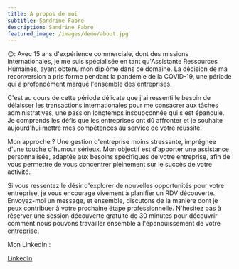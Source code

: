 ```yaml
---
title: A propos de moi
subtitle: Sandrine Fabre
description: Sandrine Fabre
featured_image: /images/demo/about.jpg
---
```

😊: Avec 15 ans d'expérience commerciale, dont des missions internationales, je me suis spécialisée en tant qu'Assistante Ressources Humaines, ayant obtenu mon diplôme dans ce domaine. La décision de ma reconversion a pris forme pendant la pandémie de la COVID-19, une période qui a profondément marqué l'ensemble des entreprises.

C'est au cours de cette période délicate que j'ai ressenti le besoin de délaisser les transactions internationales pour me consacrer aux tâches administratives, une passion longtemps insoupçonnée qui s'est épanouie. Je comprends les défis que les entreprises ont dû affronter et je souhaite aujourd'hui mettre mes compétences au service de votre réussite.

Mon approche ? Une gestion d'entreprise moins stressante, imprégnée d'une touche d'humour sérieux. Mon objectif est d'apporter une assistance personnalisée, adaptée aux besoins spécifiques de votre entreprise, afin de vous permettre de vous concentrer pleinement sur le succès de votre activité.

Si vous ressentez le désir d'explorer de nouvelles opportunités pour votre entreprise, je vous encourage vivement à planifier un RDV découverte. 
Envoyez-moi un message, et ensemble, discutons de la manière dont je peux contribuer à votre prochaine étape professionnelle. 
N'hésitez pas à réserver une session découverte gratuite de 30 minutes pour découvrir comment nous pouvons travailler ensemble à l'épanouissement de votre entreprise.




Mon LinkedIn :

<a href="https://www.linkedin.com/in/sandrinefabre/" class="button button--large">LinkedIn</a>
